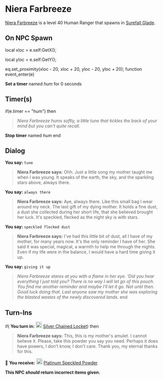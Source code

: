 # Niera Farbreeze



[Niera Farbreeze](/npc/3018) is a level 40 Human Ranger that spawns in [Surefall Glade](/zone/3).



## On NPC Spawn

local xloc = e.self:GetX();

local yloc = e.self:GetY();

eq.set_proximity(xloc - 20, xloc + 20, yloc - 20, yloc + 20);
function event_enter(e)

**Set a timer** named *hum* for 0 seconds


## Timer(s)

if(e.timer == "hum") then


>*Niera Farbreeze hums softly, a little tune that tickles the back of your mind but you can't quite recall.*


**Stop timer** named *hum*
end



## Dialog

**You say:** `tune`



>**Niera Farbreeze says:** Ohh. Just a little song my mother taught me when I was young. It speaks of the earth, the sky, and the sparkling stars above, always there.

**You say:** `always there`



>**Niera Farbreeze says:** Aye, always there. Like this small bag I wear around my neck. The last gift of my dying mother. It holds a fine dust, a dust she collected during her short life, that she believed brought her luck. It's speckled, flecked as the night sky is with stars.

**You say:** `speckled flecked dust`



>**Niera Farbreeze says:** I've had this little bit of dust, all I have of my mother, for many years now. It's the only reminder I have of her. She said it was special, magical, a warmth to help me through the nights. Even if my life were in the balance, I would have a hard time giving it up.

**You say:** `giving it up`



>*Niera Farbreeze stares at you with a flame in her eye. 'Did you hear everything I just told you? There is no way I will let go of this pouch. You find me another reminder and maybe I'll let it go. Not until then. Good luck doing that. Last anyone saw my mother she was exploring the blasted wastes of the newly discovered lands.*
end



## Turn-Ins




if( **You turn in:** <img style="background:url(/static/icons/blank_slot.gif);width:20px;height:20px;" src="/static/icons/item_1147.png" alt="" /> <a
                                href="/item/20476" data-url="20476" class="tooltip-link link">Silver Chained Locket</a>) then


>**Niera Farbreeze says:** This, this is my mother's amulet. I cannot believe it. Please, take this powder you say you need. Perhaps it does have powers, I don't know, I don't care. Thank you, my eternal thanks for this.


 &#127873; **You receive:**  <img style="background:url(/static/icons/blank_slot.gif);width:20px;height:20px;" src="/static/icons/item_739.png" alt="" /> <a
                                href="/item/20456" data-url="20456" class="tooltip-link link">Platinum Speckled Powder</a> 

 

**This NPC *should* return incorrect items given.**
